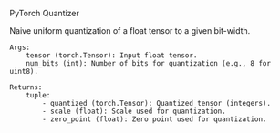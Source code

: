 PyTorch Quantizer

Naive uniform quantization of a float tensor to a given bit-width.
    
    Args:
        tensor (torch.Tensor): Input float tensor.
        num_bits (int): Number of bits for quantization (e.g., 8 for uint8).
    
    Returns:
        tuple:
            - quantized (torch.Tensor): Quantized tensor (integers).
            - scale (float): Scale used for quantization.
            - zero_point (float): Zero point used for quantization.

  
